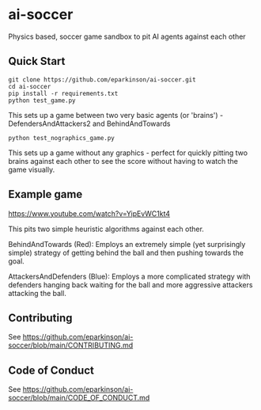 # ai-soccer
Physics based, soccer game sandbox to pit AI agents against each other

## Quick Start
```shell
git clone https://github.com/eparkinson/ai-soccer.git
cd ai-soccer
pip install -r requirements.txt
python test_game.py
```

This sets up a game between two very basic agents (or 'brains') - DefendersAndAttackers2 and BehindAndTowards

```shell
python test_nographics_game.py
```

This sets up a game without any graphics - perfect for quickly pitting two brains against each other to see the score without having to watch the game visually.

## Example game
https://www.youtube.com/watch?v=YipEvWC1kt4

This pits two simple heuristic algorithms against each other.

BehindAndTowards (Red): Employs an extremely simple (yet surprisingly simple) strategy of getting behind the ball and then pushing towards the goal.

AttackersAndDefenders (Blue): Employs a more complicated strategy with defenders hanging back waiting for the ball and more aggressive attackers attacking the ball. 

## Contributing

See https://github.com/eparkinson/ai-soccer/blob/main/CONTRIBUTING.md

## Code of Conduct

See https://github.com/eparkinson/ai-soccer/blob/main/CODE_OF_CONDUCT.md

